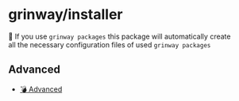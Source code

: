 grinway/installer
========

:ledger: If you use `grinway packages` this package will automatically create\
all the necessary configuration files of used `grinway packages`

## Advanced

* [:bomb: Advanced](https://github.com/GrinWay/installer/tree/main/docs/index.md)